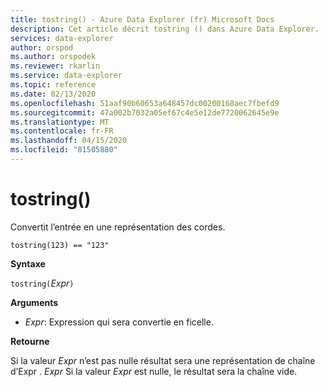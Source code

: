 ```yaml
---
title: tostring() - Azure Data Explorer (fr) Microsoft Docs
description: Cet article décrit tostring () dans Azure Data Explorer.
services: data-explorer
author: orspod
ms.author: orspodek
ms.reviewer: rkarlin
ms.service: data-explorer
ms.topic: reference
ms.date: 02/13/2020
ms.openlocfilehash: 51aaf90b60653a648457dc00200168aec7fbefd9
ms.sourcegitcommit: 47a002b7032a05ef67c4e5e12de7720062645e9e
ms.translationtype: MT
ms.contentlocale: fr-FR
ms.lasthandoff: 04/15/2020
ms.locfileid: "81505880"
---
```

# <a name="tostring"></a>tostring()

Convertit l’entrée en une représentation des cordes.

```kusto
tostring(123) == "123"
```

**Syntaxe**

`tostring(`*Expr*`)`

**Arguments**

* *Expr*: Expression qui sera convertie en ficelle. 

**Retourne**

Si la valeur *Expr* n’est pas nulle résultat sera une représentation de chaîne d’Expr . *Expr*
Si la valeur *Expr* est nulle, le résultat sera la chaîne vide.
 